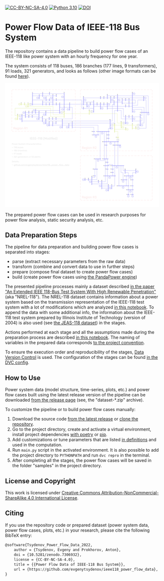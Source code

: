 [python]: https://www.python.org/downloads/release/python-3100/
[python-shield]: https://img.shields.io/badge/python-3.10-blue.svg
[license]: http://creativecommons.org/licenses/by-nc-sa/4.0/
[license-shield]: https://img.shields.io/badge/License-CC%20BY--NC--SA%204.0-lightgrey.svg


[![CC-BY-NC-SA-4.0][license-shield]][license]
[![Python 3.10][python-shield]][python]
[![DOI](https://zenodo.org/badge/DOI/10.5281/zenodo.7306932.svg)](https://doi.org/10.5281/zenodo.7306932)


# Power Flow Data of IEEE-118 Bus System


The repository contains a data pipeline to build power flow cases of an IEEE-118 like power system with an hourly frequency for one year.

The system consists of 118 buses, 186 branches (177 lines, 9 transformers), 91 loads, 321 generators, and looks as follows (other image formats can be found [here](resources/plot)).

![Power system plot](resources/plot/plot.png "Power system plot")

The prepared power flow cases can be used in research purposes for power flow analysis, static security analysis, etc.


## Data Preparation Steps

The pipeline for data preparation and building power flow cases is separated into stages:
- parse (extract necessary parameters from the raw data)
- transform (combine and convert data to use in further steps)
- prepare (compose final dataset to create power flow cases)
- build (create power flow cases using [the PandaPower engine](http://www.pandapower.org/))

The presented pipeline processes mainly a dataset described [in the paper "An Extended IEEE 118-Bus Test System With
High Renewable Penetration"](https://ieeexplore.ieee.org/document/7904729) (aka "NREL-118"). The NREL-118 dataset contains information about a power system based on the transmission representation of the IEEE-118 test system with a lot of modifications which are analyzed [in this notebook](https://nbviewer.org/github/evgenytsydenov/ieee118_power_flow_data/blob/main/notebooks/explore_nrel118_data.ipynb). To append the data with some additional info, the information about the IEEE-118 test system prepared by Illinois Institute of Technology (version of 2004) is also used (see [the JEAS-118 dataset](http://motor.ece.iit.edu/data/JEAS_IEEE118.doc)) in the stages.

Actions performed at each stage and all the assumptions made during the preparation process are described [in this notebook](https://nbviewer.org/github/evgenytsydenov/ieee118_power_flow_data/blob/main/notebooks/prepare_power_flow_data.ipynb). The naming of variables in the prepared data corresponds [to the project convention](convention.md).

To ensure the execution order and reproducibility of the stages, [Data Version Control](https://dvc.org/) is used. The configuration of the stages can be found [in the DVC config](dvc.yaml).


## How to Use

Power system data (model structure, time-series, plots, etc.) and power flow cases built using the latest release version of the pipeline can be downloaded [from the release page](https://github.com/evgenytsydenov/ieee118_power_flow_data/releases/latest) (see, the "dataset-*.zip" archive).

To customize the pipeline or to build power flow cases manually:
1. Download the source code [from the latest release](https://github.com/evgenytsydenov/ieee118_power_flow_data/releases/latest) or [clone the repository](https://docs.github.com/en/repositories/creating-and-managing-repositories/cloning-a-repository).
2. Go to the project directory, create and activate a virtual environment, install project dependencies [with poetry](https://python-poetry.org/docs/basic-usage/#installing-dependencies) or [pip](https://packaging.python.org/en/latest/guides/installing-using-pip-and-virtual-environments/).
3. Add customizations or tune parameters that are listed [in definitions](definitions.py) and used in the computation.
4. Run `main.py` script in the activated environment. It is also possible to add the project directory to `PYTHONPATH` and run `dvc repro` in the terminal.
5. After completing all the stages, the power flow cases will be saved in the folder "samples" in the project directory.


## License and Copyright

This work is licensed under [Creative Commons Attribution-NonCommercial-ShareAlike 4.0 International License][license].


## Citing

If you use the repository code or prepared dataset (power system data, power flow cases, plots, etc.) in your research, please cite the following BibTeX entry:
```
@software{Tsydenov_Power_Flow_Data_2022,
    author = {Tsydenov, Evgeny and Prokhorov, Anton},
    doi = {10.5281/zenodo.7306932},
    license = {CC-BY-NC-SA-4.0},
    title = {{Power Flow Data of IEEE-118 Bus System}},
    url = {https://github.com/evgenytsydenov/ieee118_power_flow_data},
}
```
